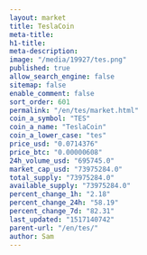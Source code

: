 ```yaml
---
layout: market
title: TeslaCoin
meta-title: 
h1-title: 
meta-description: 
image: "/media/19927/tes.png"
published: true
allow_search_engine: false
sitemap: false
enable_comment: false
sort_order: 601
permalink: "/en/tes/market.html"
coin_a_symbol: "TES"
coin_a_name: "TeslaCoin"
coin_a_lower_case: "tes"
price_usd: "0.0714376"
price_btc: "0.00000608"
24h_volume_usd: "695745.0"
market_cap_usd: "73975284.0"
total_supply: "73975284.0"
available_supply: "73975284.0"
percent_change_1h: "2.18"
percent_change_24h: "58.19"
percent_change_7d: "82.31"
last_updated: "1517140742"
parent-url: "/en/tes/"
author: Sam
---
```


